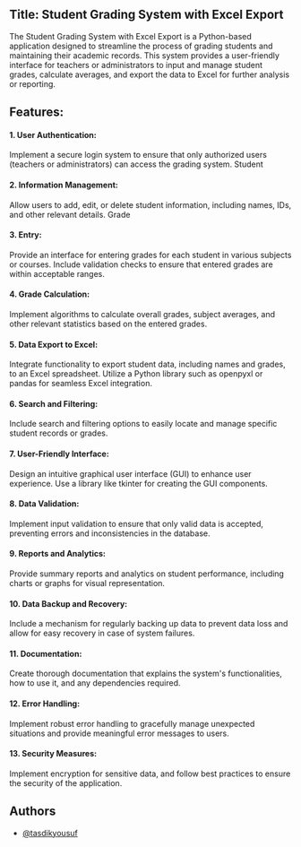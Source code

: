 
## Title: Student Grading System with Excel Export

The Student Grading System with Excel Export is a Python-based application designed to streamline the process of grading students and maintaining their academic records. This system provides a user-friendly interface for teachers or administrators to input and manage student grades, calculate averages, and export the data to Excel for further analysis or reporting.

## Features:

 #### 1. User Authentication:

Implement a secure login system to ensure that only authorized users (teachers or administrators) can access the grading system.
Student 
#### 2. Information Management:

Allow users to add, edit, or delete student information, including names, IDs, and other relevant details.
Grade
#### 3. Entry:

Provide an interface for entering grades for each student in various subjects or courses.
Include validation checks to ensure that entered grades are within acceptable ranges.
#### 4. Grade Calculation:

Implement algorithms to calculate overall grades, subject averages, and other relevant statistics based on the entered grades.
#### 5. Data Export to Excel:

Integrate functionality to export student data, including names and grades, to an Excel spreadsheet.
Utilize a Python library such as openpyxl or pandas for seamless Excel integration.
 #### 6. Search and Filtering:

Include search and filtering options to easily locate and manage specific student records or grades.
#### 7. User-Friendly Interface:

Design an intuitive graphical user interface (GUI) to enhance user experience.
Use a library like tkinter for creating the GUI components.
#### 8. Data Validation:

Implement input validation to ensure that only valid data is accepted, preventing errors and inconsistencies in the database.
#### 9. Reports and Analytics:

Provide summary reports and analytics on student performance, including charts or graphs for visual representation.
#### 10. Data Backup and Recovery:

Include a mechanism for regularly backing up data to prevent data loss and allow for easy recovery in case of system failures.
#### 11. Documentation:

Create thorough documentation that explains the system's functionalities, how to use it, and any dependencies required.
#### 12. Error Handling:

Implement robust error handling to gracefully manage unexpected situations and provide meaningful error messages to users.
#### 13. Security Measures:

Implement encryption for sensitive data, and follow best practices to ensure the security of the application.


## Authors

- [@tasdikyousuf](https://www.github.com/tasdikyousuf)

